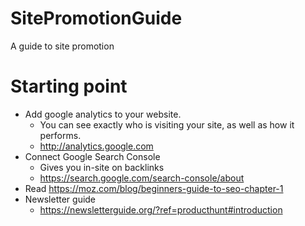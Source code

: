 # SitePromotionGuide
A guide to site promotion 


# Starting point

* Add google analytics to your website.
  * You can see exactly who is visiting your site, as well as how it performs. 
  * http://analytics.google.com
* Connect Google Search Console
  * Gives you in-site on backlinks 
  * https://search.google.com/search-console/about 
* Read https://moz.com/blog/beginners-guide-to-seo-chapter-1
* Newsletter guide
  * https://newsletterguide.org/?ref=producthunt#introduction
